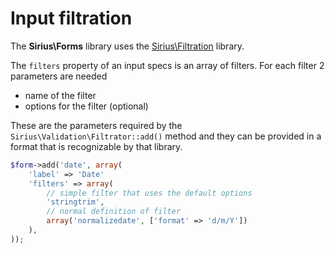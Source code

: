 # Input filtration

The **Sirius\Forms** library uses the [Sirius\Filtration](http://github.com/siriusphp/filtration) library.

The `filters` property of an input specs is an array of filters. For each filter 2 parameters are needed

- name of the filter
- options for the filter (optional)

These are the parameters required by the `Sirius\Validation\Filtrator::add()` method and they can be provided in a format that is recognizable by that library.

```php
$form->add('date', array(
    'label' => 'Date'
	'filters' => array(
		// simple filter that uses the default options
		'stringtrim',
		// normal definition of filter
		array('normalizedate', ['format' => 'd/m/Y'])
	),
));

```